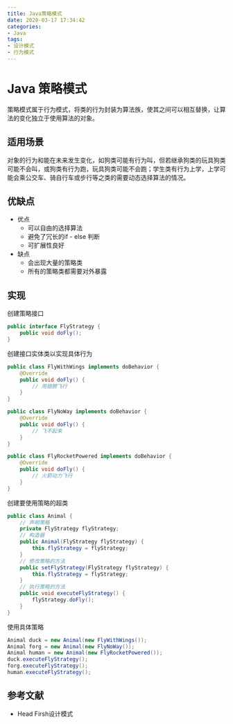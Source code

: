 ```yaml
---
title: Java策略模式
date: 2020-03-17 17:34:42
categories: 
- Java
tags:
- 设计模式
- 行为模式
---
```


# Java 策略模式

策略模式属于行为模式，将类的行为封装为算法族，使其之间可以相互替换，让算法的变化独立于使用算法的对象。

## 适用场景

对象的行为和能在未来发生变化，如狗类可能有行为叫，但若继承狗类的玩具狗类可能不会叫，或狗类有行为跑，玩具狗类可能不会跑；学生类有行为上学，上学可能会乘公交车、骑自行车或步行等之类的需要动态选择算法的情况。

## 优缺点

- 优点
  - 可以自由的选择算法
  - 避免了冗长的if - else 判断
  - 可扩展性良好
- 缺点
  - 会出现大量的策略类
  - 所有的策略类都需要对外暴露

## 实现

创建策略接口

```java
public interface FlyStrategy {
    public void doFly();
}
```

创建接口实体类以实现具体行为

```java
public class FlyWithWings implements doBehavior {
    @Override
    public void doFly() {
        // 用翅膀飞行
    }
}
```

```java
public class FlyNoWay implements doBehavior {
    @Override
    public void doFly() {
        // 飞不起来
    }
}
```

```java
public class FlyRocketPowered implements doBehavior {
    @Override
    public void doFly() {
        // 火箭动力飞行
    }
}
```

创建要使用策略的超类

```java
public class Animal {
    // 声明策略
    private FlyStrategy flyStrategy;
    // 构造器
    public Animal(FlyStrategy flyStrategy) {
        this.flyStrategy = flyStrategy;
    }
    // 修改策略的方法
    public setFlyStrategy(FlyStrategy flyStrategy) {
        this.flyStrategy = flyStrategy;
    }
    // 执行策略的方法
    public void executeFlyStrategy() {
        flyStrategy.doFly();
    }
}
```

使用具体策略

```java
Animal duck = new Animal(new FlyWithWings());
Animal forg = new Animal(new FlyNoWay());
Animal human = new Animal(new FlyRocketPowered());
duck.executeFlyStrategy();
forg.executeFlyStrategy();
human.executeFlyStrategy();
```

## 参考文献

- Head Firsh设计模式